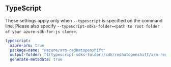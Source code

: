 ## TypeScript

These settings apply only when `--typescript` is specified on the command line.
Please also specify `--typescript-sdks-folder=<path to root folder of your azure-sdk-for-js clone>`.

``` yaml $(typescript)
typescript:
  azure-arm: true
  package-name: "@azure/arm-redhatopenshift"
  output-folder: "$(typescript-sdks-folder)/sdk/redhatopenshift/arm-redhatopenshift"
  generate-metadata: true
```
